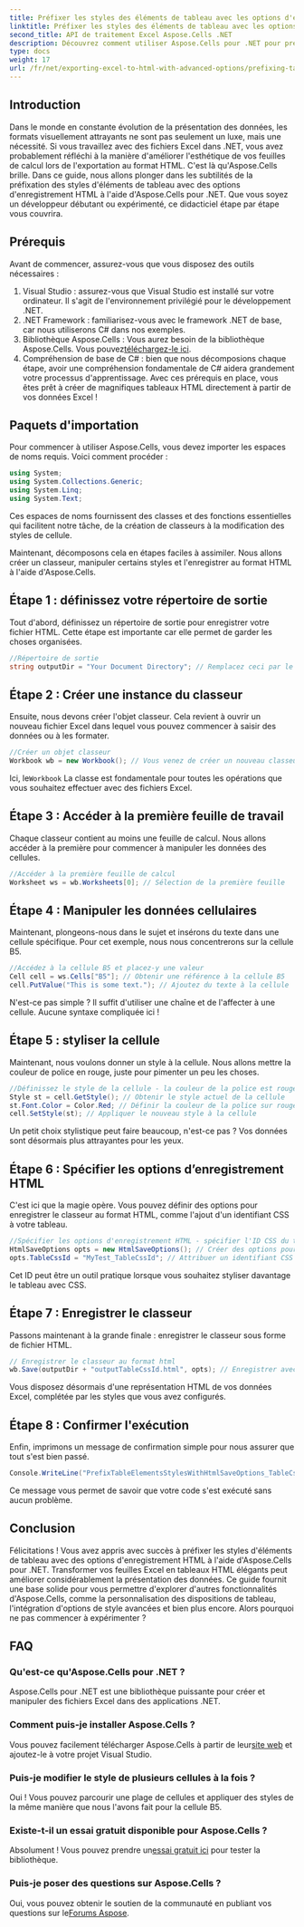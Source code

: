 ```yaml
---
title: Préfixer les styles des éléments de tableau avec les options d'enregistrement HTML
linktitle: Préfixer les styles des éléments de tableau avec les options d'enregistrement HTML
second_title: API de traitement Excel Aspose.Cells .NET
description: Découvrez comment utiliser Aspose.Cells pour .NET pour préfixer les styles de tableau en HTML, en améliorant vos exportations Excel avec des exemples étape par étape.
type: docs
weight: 17
url: /fr/net/exporting-excel-to-html-with-advanced-options/prefixing-table-elements-styles/
---
```

## Introduction
Dans le monde en constante évolution de la présentation des données, les formats visuellement attrayants ne sont pas seulement un luxe, mais une nécessité. Si vous travaillez avec des fichiers Excel dans .NET, vous avez probablement réfléchi à la manière d'améliorer l'esthétique de vos feuilles de calcul lors de l'exportation au format HTML. C'est là qu'Aspose.Cells brille. Dans ce guide, nous allons plonger dans les subtilités de la préfixation des styles d'éléments de tableau avec des options d'enregistrement HTML à l'aide d'Aspose.Cells pour .NET. Que vous soyez un développeur débutant ou expérimenté, ce didacticiel étape par étape vous couvrira.
## Prérequis
Avant de commencer, assurez-vous que vous disposez des outils nécessaires :
1. Visual Studio : assurez-vous que Visual Studio est installé sur votre ordinateur. Il s'agit de l'environnement privilégié pour le développement .NET.
2. .NET Framework : familiarisez-vous avec le framework .NET de base, car nous utiliserons C# dans nos exemples.
3.  Bibliothèque Aspose.Cells : Vous aurez besoin de la bibliothèque Aspose.Cells. Vous pouvez[téléchargez-le ici](https://releases.aspose.com/cells/net/).
4. Compréhension de base de C# : bien que nous décomposions chaque étape, avoir une compréhension fondamentale de C# aidera grandement votre processus d'apprentissage.
Avec ces prérequis en place, vous êtes prêt à créer de magnifiques tableaux HTML directement à partir de vos données Excel !
## Paquets d'importation
Pour commencer à utiliser Aspose.Cells, vous devez importer les espaces de noms requis. Voici comment procéder :
```csharp
using System;
using System.Collections.Generic;
using System.Linq;
using System.Text;
```
Ces espaces de noms fournissent des classes et des fonctions essentielles qui facilitent notre tâche, de la création de classeurs à la modification des styles de cellule.

Maintenant, décomposons cela en étapes faciles à assimiler. Nous allons créer un classeur, manipuler certains styles et l'enregistrer au format HTML à l'aide d'Aspose.Cells.
## Étape 1 : définissez votre répertoire de sortie
Tout d'abord, définissez un répertoire de sortie pour enregistrer votre fichier HTML. Cette étape est importante car elle permet de garder les choses organisées.
```csharp
//Répertoire de sortie
string outputDir = "Your Document Directory"; // Remplacez ceci par le répertoire de sortie souhaité
```
## Étape 2 : Créer une instance du classeur
Ensuite, nous devons créer l'objet classeur. Cela revient à ouvrir un nouveau fichier Excel dans lequel vous pouvez commencer à saisir des données ou à les formater.
```csharp
//Créer un objet classeur
Workbook wb = new Workbook(); // Vous venez de créer un nouveau classeur en mémoire
```
 Ici, le`Workbook` La classe est fondamentale pour toutes les opérations que vous souhaitez effectuer avec des fichiers Excel. 
## Étape 3 : Accéder à la première feuille de travail
Chaque classeur contient au moins une feuille de calcul. Nous allons accéder à la première pour commencer à manipuler les données des cellules.
```csharp
//Accéder à la première feuille de calcul
Worksheet ws = wb.Worksheets[0]; // Sélection de la première feuille
```
## Étape 4 : Manipuler les données cellulaires
Maintenant, plongeons-nous dans le sujet et insérons du texte dans une cellule spécifique. Pour cet exemple, nous nous concentrerons sur la cellule B5.
```csharp
//Accédez à la cellule B5 et placez-y une valeur
Cell cell = ws.Cells["B5"]; // Obtenir une référence à la cellule B5
cell.PutValue("This is some text."); // Ajoutez du texte à la cellule
```
N'est-ce pas simple ? Il suffit d'utiliser une chaîne et de l'affecter à une cellule. Aucune syntaxe compliquée ici !
## Étape 5 : styliser la cellule
Maintenant, nous voulons donner un style à la cellule. Nous allons mettre la couleur de police en rouge, juste pour pimenter un peu les choses.
```csharp
//Définissez le style de la cellule - la couleur de la police est rouge
Style st = cell.GetStyle(); // Obtenir le style actuel de la cellule
st.Font.Color = Color.Red; // Définir la couleur de la police sur rouge
cell.SetStyle(st); // Appliquer le nouveau style à la cellule
```
Un petit choix stylistique peut faire beaucoup, n'est-ce pas ? Vos données sont désormais plus attrayantes pour les yeux.
## Étape 6 : Spécifier les options d’enregistrement HTML
C'est ici que la magie opère. Vous pouvez définir des options pour enregistrer le classeur au format HTML, comme l'ajout d'un identifiant CSS à votre tableau.
```csharp
//Spécifier les options d'enregistrement HTML - spécifier l'ID CSS du tableau
HtmlSaveOptions opts = new HtmlSaveOptions(); // Créer des options pour notre sauvegarde HTML
opts.TableCssId = "MyTest_TableCssId"; // Attribuer un identifiant CSS
```
Cet ID peut être un outil pratique lorsque vous souhaitez styliser davantage le tableau avec CSS.
## Étape 7 : Enregistrer le classeur
Passons maintenant à la grande finale : enregistrer le classeur sous forme de fichier HTML. 
```csharp
// Enregistrer le classeur au format html
wb.Save(outputDir + "outputTableCssId.html", opts); // Enregistrer avec les options appliquées
```
Vous disposez désormais d'une représentation HTML de vos données Excel, complétée par les styles que vous avez configurés.
## Étape 8 : Confirmer l'exécution
Enfin, imprimons un message de confirmation simple pour nous assurer que tout s'est bien passé.
```csharp
Console.WriteLine("PrefixTableElementsStylesWithHtmlSaveOptions_TableCssIdProperty executed successfully.");
```
Ce message vous permet de savoir que votre code s'est exécuté sans aucun problème.
## Conclusion
Félicitations ! Vous avez appris avec succès à préfixer les styles d'éléments de tableau avec des options d'enregistrement HTML à l'aide d'Aspose.Cells pour .NET. Transformer vos feuilles Excel en tableaux HTML élégants peut améliorer considérablement la présentation des données. Ce guide fournit une base solide pour vous permettre d'explorer d'autres fonctionnalités d'Aspose.Cells, comme la personnalisation des dispositions de tableau, l'intégration d'options de style avancées et bien plus encore. Alors pourquoi ne pas commencer à expérimenter ?
## FAQ
### Qu'est-ce qu'Aspose.Cells pour .NET ?  
Aspose.Cells pour .NET est une bibliothèque puissante pour créer et manipuler des fichiers Excel dans des applications .NET.
### Comment puis-je installer Aspose.Cells ?  
 Vous pouvez facilement télécharger Aspose.Cells à partir de leur[site web](https://releases.aspose.com/cells/net/) et ajoutez-le à votre projet Visual Studio.
### Puis-je modifier le style de plusieurs cellules à la fois ?  
Oui ! Vous pouvez parcourir une plage de cellules et appliquer des styles de la même manière que nous l'avons fait pour la cellule B5.
### Existe-t-il un essai gratuit disponible pour Aspose.Cells ?  
 Absolument ! Vous pouvez prendre un[essai gratuit ici](https://releases.aspose.com/) pour tester la bibliothèque.
### Puis-je poser des questions sur Aspose.Cells ?  
Oui, vous pouvez obtenir le soutien de la communauté en publiant vos questions sur le[Forums Aspose](https://forum.aspose.com/c/cells/9).